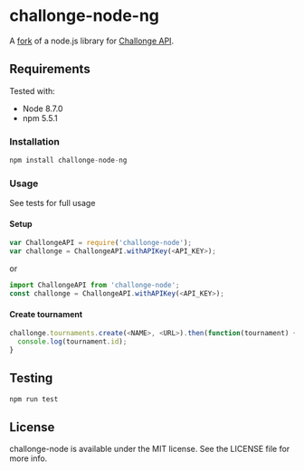 # challonge-node-ng

A [fork](https://github.com/alanhhwong/challonge-node) of a node.js library for [Challonge API](http://api.challonge.com/v1).

## Requirements
Tested with:
* Node 8.7.0
* npm 5.5.1

### Installation
```js
npm install challonge-node-ng
```

### Usage
See tests for full usage

#### Setup
```js
var ChallongeAPI = require('challonge-node');
var challonge = ChallongeAPI.withAPIKey(<API_KEY>);
```
or
```js
import ChallongeAPI from 'challonge-node';
const challonge = ChallongeAPI.withAPIKey(<API_KEY>);
```

#### Create tournament
```js
challonge.tournaments.create(<NAME>, <URL>).then(function(tournament) {
  console.log(tournament.id);
}
```

## Testing
```js
npm run test
```

## License

challonge-node is available under the MIT license. See the LICENSE file for more info.
